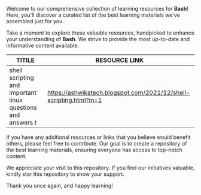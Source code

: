 Welcome to our comprehensive collection of learning resources for **Bash**! Here, you'll discover a curated list of the best learning materials we've assembled just for you.

Take a moment to explore these valuable resources, handpicked to enhance your understanding of **Bash**. We strive to provide the most up-to-date and informative content available.

| TITILE  | RESOURCE LINK |
| ------------- | -------------  |
|   shell scripting and important linux questions and answers t | https://ashwikatech.blogspot.com/2021/12/shell-scripting.html?m=1   | t/

If you have any additional resources or links that you believe would benefit others, please feel free to contribute. Our goal is to create a repository of the best learning materials, ensuring everyone has access to top-notch content.

We appreciate your visit to this repository. If you find our initiatives valuable, kindly star this repository to show your support.

Thank you once again, and happy learning!